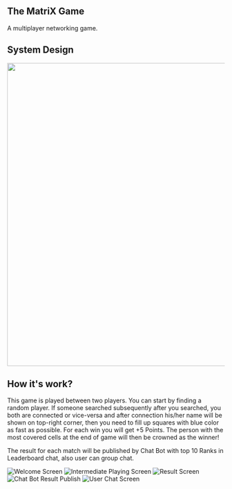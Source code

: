 ## The MatriX Game
A multiplayer networking game.

## System Design
<img src="https://user-images.githubusercontent.com/5249024/88977296-4aa1a600-d2db-11ea-90c4-41d9e09b0200.png" width="800" height="700">

## How it's work?
This game is played between two players. You can start by finding a random player. If someone searched subsequently after you searched, you both are connected or vice-versa and after connection his/her name will be shown on top-right corner, then you need to fill up squares with blue color as fast as possible. For each win you will get +5 Points. The person with the most covered cells at the end of game will then be crowned as the winner!

The result for each match will be published by Chat Bot with top 10 Ranks in Leaderboard chat, also user can group chat.

![Welcome Screen](https://user-images.githubusercontent.com/5249024/89007873-3daaa400-d327-11ea-8541-a5bee9101c07.png)
![Intermediate Playing Screen](https://user-images.githubusercontent.com/5249024/89007878-400cfe00-d327-11ea-974a-a7060f3d4ca2.png)
![Result Screen](https://user-images.githubusercontent.com/5249024/89007882-43a08500-d327-11ea-99db-1bc24d3a3aef.png)
![Chat Bot Result Publish](https://user-images.githubusercontent.com/5249024/89007891-47340c00-d327-11ea-9bde-e4f9ecfc8b53.png)
![User Chat Screen](https://user-images.githubusercontent.com/5249024/89007899-49966600-d327-11ea-8512-6ceb09ca6032.png)

